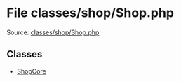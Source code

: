File classes/shop/Shop.php
=========

Source: [classes/shop/Shop.php](https://github.com/PrestaShop/PrestaShop/blob/1.5.6.1/classes/shop/Shop.php)


Classes
-------

* [ShopCore](class.ShopCore.md)

